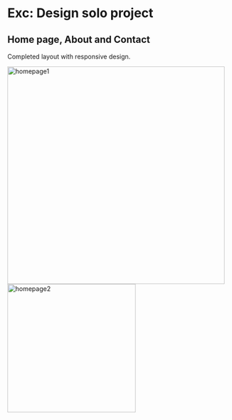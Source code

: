 # Exc: Design solo project

## Home page, About and Contact

Completed layout with responsive design.

<img width="488" alt="homepage1" src="https://github.com/premaloka/exc-photo-pge/assets/113435908/6de626c0-de68-483b-9ba8-c2525dd4f296">

<img width="288" alt="homepage2" src="https://github.com/premaloka/exc-photo-pge/assets/113435908/1f6c45f8-06b4-489c-b040-96f09ae7c025">
